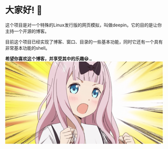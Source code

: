 # 大家好! 👋

这个项目是对一个特殊的Linux发行版的网页模拟，叫做deepin。它的目的是让你主持一个开源的博客。

目前这个项目已经实现了博客、窗口、目录的一些基本功能，同时它还有一个具有非常基本功能的shell。

**希望你喜欢这个博客，并享受其中的乐趣😃.**。
![](https://raw.githubusercontent.com/Gasolcloudteam/Gasolcloudteam.github.io/main/misc/chika.png)
